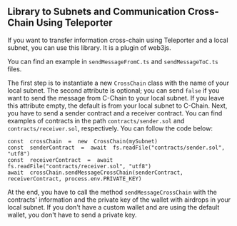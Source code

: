 ## Library to Subnets and Communication Cross-Chain Using Teleporter

If you want to transfer information cross-chain using Teleporter and a local subnet, you can use this library. It is a plugin of web3js.

You can find an example in `sendMessageFromC.ts` and `sendMessageToC.ts` files.

The first step is to instantiate a new `CrossChain` class with the name of your local subnet. The second attribute is optional; you can send `false` if you want to send the message from C-Chain to your local subnet. If you leave this attribute empty, the default is from your local subnet to C-Chain. Next, you have to send a sender contract and a receiver contract. You can find examples of contracts in the path `contracts/sender.sol` and `contracts/receiver.sol`, respectively. You can follow the code below:

```
const  crossChain  =  new  CrossChain(mySubnet)
const  senderContract  =  await  fs.readFile("contracts/sender.sol", "utf8")
const  receiverContract  =  await  fs.readFile("contracts/receiver.sol", "utf8")
await  crossChain.sendMessageCrossChain(senderContract, receiverContract, process.env.PRIVATE_KEY)
```

At the end, you have to call the method `sendMessageCrossChain` with the contracts' information and the private key of the wallet with airdrops in your local subnet. If you don't have a custom wallet and are using the default wallet, you don't have to send a private key.
